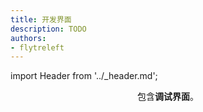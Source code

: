 ```yaml
---
title: 开发界面
description: TODO
authors:
- flytreleft
---
```


import Header from '../_header.md';

<Header />



包含**调试界面**。
